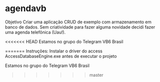 # agendavb
Objetivo
Criar uma aplicação CRUD de exemplo com armazenamento em banco de dados.
Sem criatividade para fazer alguma novidade decidi fazer uma agenda telefônica (Uau!).

<<<<<<< HEAD
Estamos no grupo do Telegram VB6 Brasil

=======
Instruções:
Instalar o driver do access AccessDatabaseEngine.exe antes de executar o projeto

Estamos no grupo do Telegram VB6 Brasil
>>>>>>> master
